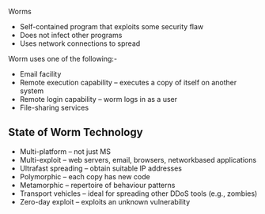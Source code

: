 Worms

- Self-contained program that exploits some security flaw
- Does not infect other programs
- Uses network connections to spread

Worm uses one of the following:-
- Email facility
- Remote execution capability – executes a copy of itself on
another system
- Remote login capability – worm logs in as a user
- File-sharing services 

## State of Worm Technology
- Multi-platform – not just MS
- Multi-exploit – web servers, email, browsers, networkbased applications
- Ultrafast spreading – obtain suitable IP addresses
- Polymorphic – each copy has new code
- Metamorphic – repertoire of behaviour patterns
- Transport vehicles – ideal for spreading other DDoS
tools (e.g., zombies)
- Zero-day exploit – exploits an unknown vulnerability





